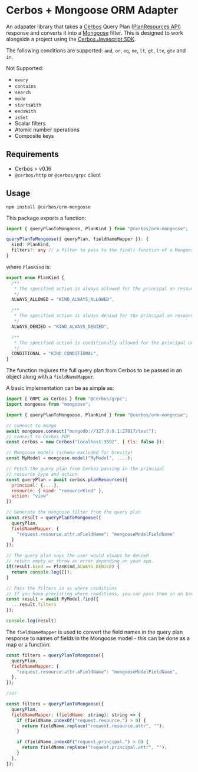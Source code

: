 # Cerbos + Mongoose ORM Adapter

An adapater library that takes a [Cerbos](https://cerbos.dev) Query Plan ([PlanResources API](https://docs.cerbos.dev/cerbos/latest/api/index.html#resources-query-plan)) response and converts it into a [Mongoose](https://mongoosejs.com/) filter. This is designed to work alongside a project using the [Cerbos Javascript SDK](https://github.com/cerbos/cerbos-sdk-javascript).

The following conditions are supported: `and`, `or`, `eq`, `ne`, `lt`, `gt`, `lte`, `gte` and `in`.

Not Supported:

- `every`
- `contains`
- `search`
- `mode`
- `startsWith`
- `endsWith`
- `isSet`
- Scalar filters
- Atomic number operations
- Composite keys

## Requirements

- Cerbos > v0.16
- `@cerbos/http` or `@cerbos/grpc` client

## Usage

```
npm install @cerbos/orm-mongoose
```

This package exports a function:

```ts
import { queryPlanToMongoose, PlanKind } from "@cerbos/orm-mongoose";

queryPlanToMongoose({ queryPlan, fieldNameMapper }): {
  kind: PlanKind,
  filters?: any // a filter to pass to the find() function of a Mongoose model
}
```

where `PlanKind` is:

```ts
export enum PlanKind {
  /**
   * The specified action is always allowed for the principal on resources matching the input.
   */
  ALWAYS_ALLOWED = "KIND_ALWAYS_ALLOWED",

  /**
   * The specified action is always denied for the principal on resources matching the input.
   */
  ALWAYS_DENIED = "KIND_ALWAYS_DENIED",

  /**
   * The specified action is conditionally allowed for the principal on resources matching the input.
   */
  CONDITIONAL = "KIND_CONDITIONAL",
}
```

The function reqiures the full query plan from Cerbos to be passed in an object along with a `fieldNameMapper`.

A basic implementation can be as simple as:

```js
import { GRPC as Cerbos } from "@cerbos/grpc";
import mongoose from "mongoose";

import { queryPlanToMongoose, PlanKind } from "@cerbos/orm-mongoose";

// connect to mongo
await mongoose.connect("mongodb://127.0.0.1:27017/test");
// connect to Cerbos PDP
const cerbos = new Cerbos("localhost:3592", { tls: false });

// Mongoose models (schema excluded for brevity)
const MyModel = mongoose.model("MyModel", ....);

// Fetch the query plan from Cerbos passing in the principal
// resource type and action
const queryPlan = await cerbos.planResources({
  principal: {....},
  resource: { kind: "resourceKind" },
  action: "view"
})

// Generate the mongoose filter from the query plan
const result = queryPlanToMongoose({
  queryPlan,
  fieldNameMapper: {
    "request.resource.attr.aFieldName": "mongooseModelFieldName"
  }
});

// The query plan says the user would always be denied
// return empty or throw an error depending on your app.
if(result.kind == PlanKind.ALWAYS_DENIED) {
  return console.log([]);
}

// Pass the filters in as where conditions
// If you have prexisting where conditions, you can pass them in an $and clause
const result = await MyModel.find({
  ...result.filters
});

console.log(result)
```

The `fieldNameMapper` is used to convert the field names in the query plan response to names of fields in the Mongoose model - this can be done as a map or a function:

```js
const filters = queryPlanToMongoose({
  queryPlan,
  fieldNameMapper: {
    "request.resource.attr.aFieldName": "mongooseModelFieldName",
  },
});

//or

const filters = queryPlanToMongoose({
  queryPlan,
  fieldNameMapper: (fieldName: string): string => {
    if (fieldName.indexOf("request.resource.") > 0) {
      return fieldName.replace("request.resource.attr", "");
    }

    if (fieldName.indexOf("request.principal.") > 0) {
      return fieldName.replace("request.principal.attr", "");
    }
  },
});
```
